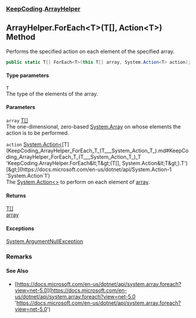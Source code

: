 ### [KeepCoding](KeepCoding.md 'KeepCoding').[ArrayHelper](KeepCoding_ArrayHelper.md 'KeepCoding.ArrayHelper')
## ArrayHelper.ForEach&lt;T&gt;(T[], Action&lt;T&gt;) Method
Performs the specified action on each element of the specified array.  
```csharp
public static T[] ForEach<T>(this T[] array, System.Action<T> action);
```
#### Type parameters
<a name='KeepCoding_ArrayHelper_ForEach_T_(T___System_Action_T_)_T'></a>
`T`  
The type of the elements of the array.
  
#### Parameters
<a name='KeepCoding_ArrayHelper_ForEach_T_(T___System_Action_T_)_array'></a>
`array` [T](KeepCoding_ArrayHelper_ForEach_T_(T___System_Action_T_).md#KeepCoding_ArrayHelper_ForEach_T_(T___System_Action_T_)_T 'KeepCoding.ArrayHelper.ForEach&lt;T&gt;(T[], System.Action&lt;T&gt;).T')[[]](https://docs.microsoft.com/en-us/dotnet/api/System.Array 'System.Array')  
The one-dimensional, zero-based [System.Array](https://docs.microsoft.com/en-us/dotnet/api/System.Array 'System.Array') on whose elements the action is to be performed.
  
<a name='KeepCoding_ArrayHelper_ForEach_T_(T___System_Action_T_)_action'></a>
`action` [System.Action&lt;](https://docs.microsoft.com/en-us/dotnet/api/System.Action-1 'System.Action`1')[T](KeepCoding_ArrayHelper_ForEach_T_(T___System_Action_T_).md#KeepCoding_ArrayHelper_ForEach_T_(T___System_Action_T_)_T 'KeepCoding.ArrayHelper.ForEach&lt;T&gt;(T[], System.Action&lt;T&gt;).T')[&gt;](https://docs.microsoft.com/en-us/dotnet/api/System.Action-1 'System.Action`1')  
The [System.Action&lt;&gt;](https://docs.microsoft.com/en-us/dotnet/api/System.Action-1 'System.Action`1') to perform on each element of [array](KeepCoding_ArrayHelper_ForEach_T_(T___System_Action_T_).md#KeepCoding_ArrayHelper_ForEach_T_(T___System_Action_T_)_array 'KeepCoding.ArrayHelper.ForEach&lt;T&gt;(T[], System.Action&lt;T&gt;).array').
  
#### Returns
[T](KeepCoding_ArrayHelper_ForEach_T_(T___System_Action_T_).md#KeepCoding_ArrayHelper_ForEach_T_(T___System_Action_T_)_T 'KeepCoding.ArrayHelper.ForEach&lt;T&gt;(T[], System.Action&lt;T&gt;).T')[[]](https://docs.microsoft.com/en-us/dotnet/api/System.Array 'System.Array')  
[array](KeepCoding_ArrayHelper_ForEach_T_(T___System_Action_T_).md#KeepCoding_ArrayHelper_ForEach_T_(T___System_Action_T_)_array 'KeepCoding.ArrayHelper.ForEach&lt;T&gt;(T[], System.Action&lt;T&gt;).array')
#### Exceptions
[System.ArgumentNullException](https://docs.microsoft.com/en-us/dotnet/api/System.ArgumentNullException 'System.ArgumentNullException')  
### Remarks
#### See Also
- [https://docs.microsoft.com/en-us/dotnet/api/system.array.foreach?view=net-5.0](https://docs.microsoft.com/en-us/dotnet/api/system.array.foreach?view=net-5.0 'https://docs.microsoft.com/en-us/dotnet/api/system.array.foreach?view=net-5.0')
